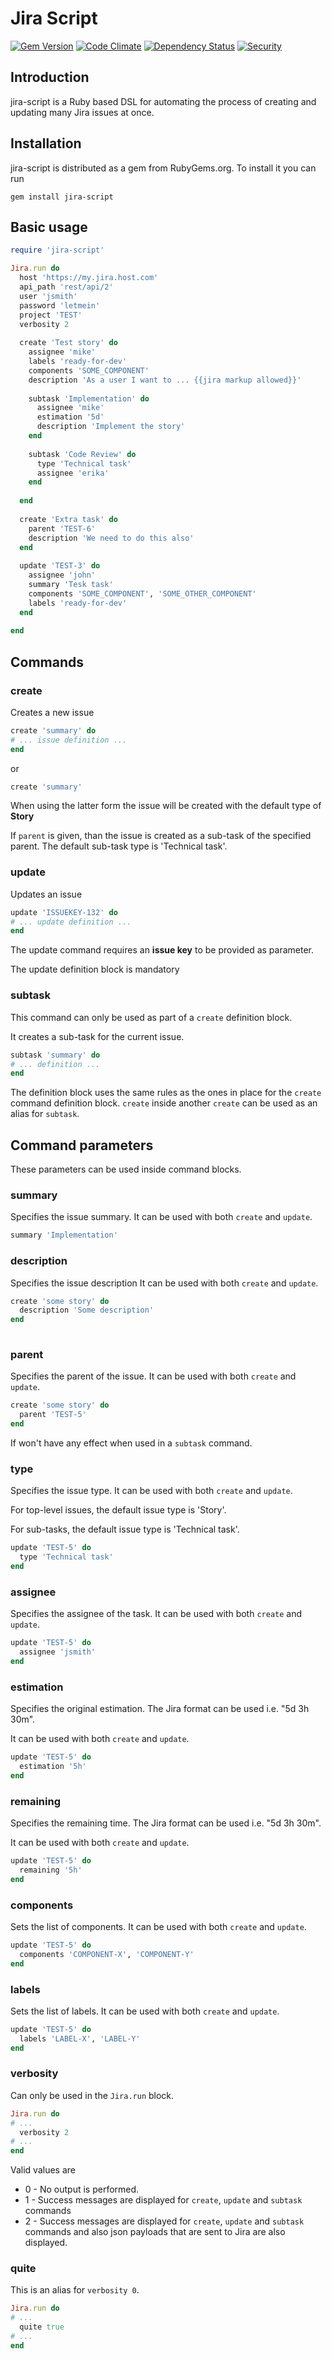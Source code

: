 # Jira Script
[![Gem Version](https://img.shields.io/gem/v/jira-script.svg)][ruby-gems]
[![Code Climate](https://img.shields.io/codeclimate/github/mflorin/jira-script.svg)][codeclimate]
[![Dependency Status](https://img.shields.io/gemnasium/mflorin/jira-script.svg)](gemnasium)
[![Security](https://hakiri.io/github/mflorin/jira-script/master.svg)][hakiri]


[ruby-gems]: https://rubygems.org/gems/jira-script
[codeclimate]: https://codeclimate.com/github/mflorin/jira-script
[gemnasium]: https://gemnasium.com/github.com/mflorin/jira-script
[hakiri]: https://hakiri.io/github/mflorin/jira-script/master

## Introduction
jira-script is a Ruby based DSL for automating the process of creating and updating
many Jira issues at once.

## Installation
jira-script is distributed as a gem from RubyGems.org. To install it you can run
```
gem install jira-script
```

## Basic usage
```ruby
require 'jira-script'

Jira.run do
  host 'https://my.jira.host.com'
  api_path 'rest/api/2'
  user 'jsmith'
  password 'letmein'
  project 'TEST'
  verbosity 2
  
  create 'Test story' do
    assignee 'mike'
    labels 'ready-for-dev'
    components 'SOME_COMPONENT'
    description 'As a user I want to ... {{jira markup allowed}}'
    
    subtask 'Implementation' do
      assignee 'mike'
      estimation '5d'
      description 'Implement the story'
    end
    
    subtask 'Code Review' do
      type 'Technical task'
      assignee 'erika'
    end
    
  end
  
  create 'Extra task' do
    parent 'TEST-6'
    description 'We need to do this also'
  end
  
  update 'TEST-3' do
    assignee 'john'
    summary 'Tesk task'
    components 'SOME_COMPONENT', 'SOME_OTHER_COMPONENT'
    labels 'ready-for-dev'
  end
  
end
```

## Commands
### create

Creates a new issue
 ```ruby
create 'summary' do
# ... issue definition ...
end
```
 or
 
```ruby
create 'summary'
``` 
 
When using the latter form the issue will be created with the default type of **Story**

If `parent` is given, than the issue is created as a sub-task of the specified parent.
 The default sub-task type is 'Technical task'.
 
### update

Updates an issue
```ruby
update 'ISSUEKEY-132' do
# ... update definition ...
end
```

The update command requires an **issue key** to be provided as parameter.

The update definition block is mandatory

### subtask
This command can only be used as part of a `create` definition block.

It creates a sub-task for the current issue.
 ```ruby
subtask 'summary' do
# ... definition ...
end
```

The definition block uses the same rules as the ones in place for the `create` command definition block.
`create` inside another `create` can be used as an alias for `subtask`.

## Command parameters
These parameters can be used inside command blocks.

### summary
Specifies the issue summary. It can be used with both `create` and `update`.
```ruby
summary 'Implementation'
```

### description
Specifies the issue description It can be used with both `create` and `update`.
```ruby
create 'some story' do
  description 'Some description'
end
 
```
### parent
Specifies the parent of the issue. It can be used with both `create` and `update`.

```ruby
create 'some story' do
  parent 'TEST-5'
end
```

If won't have any effect when used in a `subtask` command.

### type
Specifies the issue type. It can be used with both `create` and `update`.

For top-level issues, the default issue type is 'Story'.

For sub-tasks, the default issue type is 'Technical task'.
```ruby
update 'TEST-5' do
  type 'Technical task'
end
```

### assignee
Specifies the assignee of the task. It can be used with both `create` and `update`.

```ruby
update 'TEST-5' do
  assignee 'jsmith'
end
```

### estimation
Specifies the original estimation. The Jira format can be used i.e. "5d 3h 30m".

It can be used with both `create` and `update`.

```ruby
update 'TEST-5' do
  estimation '5h'
end
```

### remaining
Specifies the remaining time. The Jira format can be used i.e. "5d 3h 30m".

It can be used with both `create` and `update`.
```ruby
update 'TEST-5' do
  remaining '5h'
end
```

### components
Sets the list of components. It can be used with both `create` and `update`.

```ruby
update 'TEST-5' do
  components 'COMPONENT-X', 'COMPONENT-Y'
end
```

### labels
Sets the list of labels. It can be used with both `create` and `update`.

```ruby
update 'TEST-5' do
  labels 'LABEL-X', 'LABEL-Y'
end
```

### verbosity
Can only be used in the `Jira.run` block.
```ruby
Jira.run do
# ...
  verbosity 2
# ...
end
```

Valid values are 
- 0 - No output is performed.
- 1 - Success messages are displayed for `create`, `update` and `subtask` commands
- 2 - Success messages are displayed for `create`, `update` and `subtask` commands and also json payloads that are sent to Jira are also displayed.


### quite
This is an alias for `verbosity 0`.
 
```ruby
Jira.run do
# ...
  quite true
# ...
end
```
